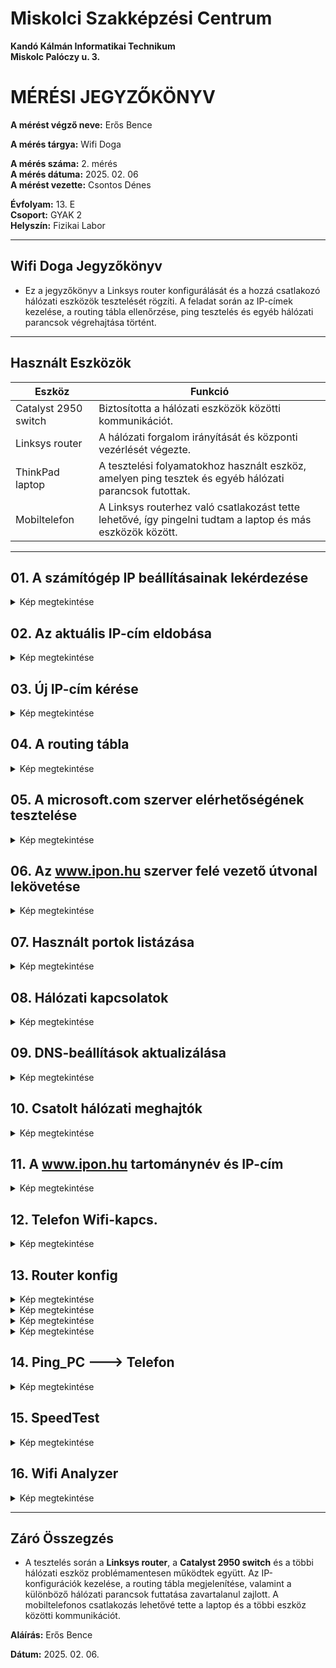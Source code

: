 # Miskolci Szakképzési Centrum  
**Kandó Kálmán Informatikai Technikum**  
**Miskolc Palóczy u. 3.**

# MÉRÉSI JEGYZŐKÖNYV

**A mérést végző neve:** Erős Bence 

**A mérés tárgya:** Wifi Doga 

**A mérés száma:** 2. mérés  
**A mérés dátuma:** 2025. 02. 06  
**A mérést vezette:**  Csontos Dénes 

**Évfolyam:** 13. E  
**Csoport:** GYAK 2  
**Helyszín:** Fizikai Labor

---

## Wifi Doga Jegyzőkönyv

- Ez a jegyzőkönyv a Linksys router konfigurálását és a hozzá csatlakozó hálózati eszközök tesztelését rögzíti. A feladat során az IP-címek kezelése, a routing tábla ellenőrzése, ping tesztelés és egyéb hálózati parancsok végrehajtása történt.

---

## Használt Eszközök

| Eszköz                | Funkció                                                                 |
|-----------------------|-------------------------------------------------------------------------|
| Catalyst 2950 switch   | Biztosította a hálózati eszközök közötti kommunikációt.                |
| Linksys router         | A hálózati forgalom irányítását és központi vezérlését végezte.         |
| ThinkPad laptop        | A tesztelési folyamatokhoz használt eszköz, amelyen ping tesztek és egyéb hálózati parancsok futottak. |
| Mobiltelefon           | A Linksys routerhez való csatlakozást tette lehetővé, így pingelni tudtam a laptop és más eszközök között. |

---

## 01. A számítógép IP beállításainak lekérdezése

<details>
  <summary>Kép megtekintése</summary>
![ipconfig](https://github.com/user-attachments/assets/113ca128-9106-4d64-8856-ea6c014122bf)

  

</details>

## 02. Az aktuális IP-cím eldobása

<details>

  <summary>Kép megtekintése</summary>
![release](https://github.com/user-attachments/assets/9b791ee8-bd29-4ac8-93a8-97c014e31911)

  

</details>

## 03. Új IP-cím kérése

<details>

  <summary>Kép megtekintése</summary>
![renew](https://github.com/user-attachments/assets/32c16295-0fe8-4381-aa6c-71625acb84d4)

  

</details>

## 04. A routing tábla 

<details>

  <summary>Kép megtekintése</summary>
![netstat](https://github.com/user-attachments/assets/44836301-d866-4d40-93a5-fae4b308d74b)


</details>

## 05. A microsoft.com szerver elérhetőségének tesztelése

<details>

  <summary>Kép megtekintése</summary>
![ping_microsoft](https://github.com/user-attachments/assets/d813b3d6-e78b-4026-9881-3dbb6a86eb58)

  

</details>

## 06. Az www.ipon.hu szerver felé vezető útvonal lekövetése

<details>

  <summary>Kép megtekintése</summary>

  ![tracer_ipon](https://github.com/user-attachments/assets/3f6893e2-629f-465c-8a63-d4e0c9a1bf27)


</details>

## 07. Használt portok listázása

<details>

  <summary>Kép megtekintése</summary>
![netstat -a](https://github.com/user-attachments/assets/8a533980-69da-42f9-b610-84f3566872f0)

  

</details>

## 08. Hálózati kapcsolatok 

<details>

  <summary>Kép megtekintése</summary>
![netstat -an](https://github.com/user-attachments/assets/26e589b0-2c38-49f8-9721-fe0cedf5fe5a)

  
</details>

## 09. DNS-beállítások aktualizálása

<details>

  <summary>Kép megtekintése</summary>
![dns](https://github.com/user-attachments/assets/2aa26bbb-c02a-432e-bb9b-de81d2ef7060)

  

</details>

## 10. Csatolt hálózati meghajtók 

<details>

  <summary>Kép megtekintése</summary>

  ![net use](https://github.com/user-attachments/assets/b041e600-f1b8-48bd-b7d9-344466935605)


</details>

## 11. A www.ipon.hu tartománynév és IP-cím 

<details>

  <summary>Kép megtekintése</summary>
![nslookup_ipon](https://github.com/user-attachments/assets/491ffa30-659a-4f2e-a162-e3a452f9eba3)

  

</details>

## 12. Telefon Wifi-kapcs.

<details>
  <summary>Kép megtekintése</summary>

  
</details>

## 13. Router konfig

<details>
  <summary>Kép megtekintése</summary>
![router_config_1](https://github.com/user-attachments/assets/61640790-543a-42e4-8189-8859c7e74d91)

  
</details>

<details>
  <summary>Kép megtekintése</summary>

  ![router_config_2](https://github.com/user-attachments/assets/a80c1e72-e317-465a-b5fe-cda82154c91b)

</details>

<details>

  <summary>Kép megtekintése</summary>
![router_config_3](https://github.com/user-attachments/assets/29d51a61-419e-4830-bfee-7bc591f53790)

  
</details>

<details>
<summary>Kép megtekintése</summary>
  ![block_wan_ping](https://github.com/user-attachments/assets/7c472f26-0d37-45cb-bb76-db88ec5080c7)

</details>


## 14. Ping_PC ---> Telefon

<details>

<summary>Kép megtekintése</summary>
![ping_telefonra](https://github.com/user-attachments/assets/1283e75a-f727-4130-88a2-78cc0887dd8c)


</details>

## 15. SpeedTest

<details>

<summary>Kép megtekintése</summary>
![speedtest](https://github.com/user-attachments/assets/2099c4a7-46df-4f43-bb72-e5fe286fa20c)


</details>


## 16. Wifi Analyzer

<details>

<summary>Kép megtekintése</summary>


</details>

---

## Záró Összegzés

- A tesztelés során a **Linksys router**, a **Catalyst 2950 switch** és a többi hálózati eszköz problémamentesen működtek együtt. Az IP-konfigurációk kezelése, a routing tábla megjelenítése, valamint a különböző hálózati parancsok futtatása zavartalanul zajlott. A mobiltelefonos csatlakozás lehetővé tette a laptop és a többi eszköz közötti kommunikációt.


**Aláírás:** Erős Bence 

**Dátum:** 2025. 02. 06.
